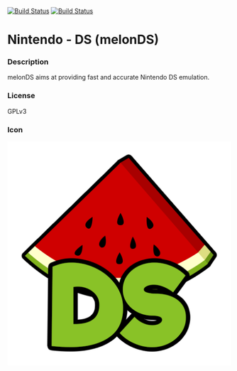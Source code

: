 [![Build Status](https://travis-ci.org/kodi-game/game.libretro.melonds.svg?branch=master)](https://travis-ci.org/kodi-game/game.libretro.melonds)
[![Build Status](https://ci.appveyor.com/api/projects/status/github/kodi-game/game.libretro.melonds?svg=true)](https://ci.appveyor.com/project/kodi-game/game-libretro-melonds)

# Nintendo - DS (melonDS)

### Description
melonDS aims at providing fast and accurate Nintendo DS emulation.

### License
GPLv3

### Icon

![Icon](game.libretro.melonds/resources/icon.png)


